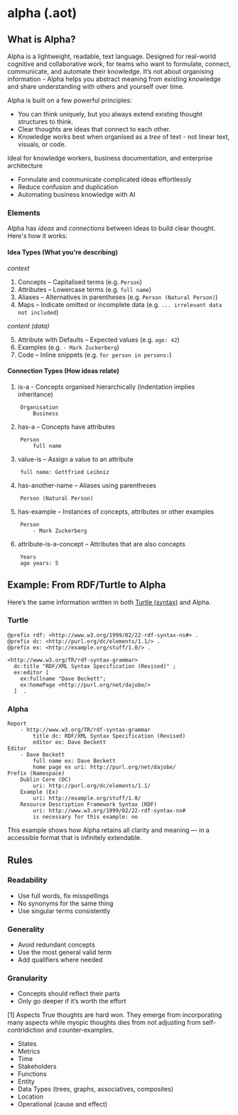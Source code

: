 # alpha (.aot)

## What is Alpha?

Alpha is a lightweight, readable, text language. Designed for real-world cognitive and collaborative work, for teams who want to formulate, connect, communicate, and automate their knowledge. It’s not about organising information - Alpha helps you abstract meaning from existing knowledge and share understanding with others and yourself over time.

Alpha is built on a few powerful principles:
- You can think uniquely, but you always extend existing thought structures to think.
- Clear thoughts are ideas that connect to each other.
- Knowledge works best when organised as a *tree* of text - not linear text, visuals, or code.

Ideal for knowledge workers, business documentation, and enterprise architecture
- Formulate and communicate complicated ideas effortlessly
- Reduce confusion and duplication
- Automating business knowledge with AI

### Elements

Alpha has *ideas* and *connections* between ideas to build clear thought. Here's how it works:

#### Idea Types (What you're describing)

*context*

1. Concepts – Capitalised terms (e.g. `Person`)
2. Attributes – Lowercase terms (e.g. `full name`)
3. Aliases – Alternatives in parentheses (e.g. `Person (Natural Person)`)
4. Maps – Indicate omitted or incomplete data (e.g. `... irrelevant data not included`)

*content (data)*

5. Attribute with Defaults – Expected values (e.g. `age: 42`)
6. Examples (e.g. `- Mark Zuckerberg`)
7. Code – Inline snippets (e.g. `for person in persons:`)

#### Connection Types (How ideas relate)

1. is-a - Concepts organised hierarchically (indentation implies inheritance)

```
    Organisation
        Business
```
2. has-a – Concepts have attributes

```
    Person
        full name
```
3. value-is – Assign a value to an attribute

```
    full name: Gottfried Leibniz
```
4. has-another-name – Aliases using parentheses

```
    Person (Natural Person)
```
5. has-example – Instances of concepts, attributes or other examples
```
    Person
        - Mark Zuckerberg
```
6. attribute-is-a-concept – Attributes that are also concepts

```
    Years
    age years: 5
```

## Example: From RDF/Turtle to Alpha

Here’s the same information written in both  [Turtle (syntax)](https://en.wikipedia.org/wiki/Turtle_(syntax)) and Alpha.

### Turtle

```
@prefix rdf: <http://www.w3.org/1999/02/22-rdf-syntax-ns#> .
@prefix dc: <http://purl.org/dc/elements/1.1/> .
@prefix ex: <http://example.org/stuff/1.0/> .

<http://www.w3.org/TR/rdf-syntax-grammar>
  dc:title "RDF/XML Syntax Specification (Revised)" ;
  ex:editor [
    ex:fullname "Dave Beckett";
    ex:homePage <http://purl.org/net/dajobe/>
  ]  .
```
### Alpha

```
Report
    - http://www.w3.org/TR/rdf-syntax-grammar
        title dc: RDF/XML Syntax Specification (Revised)
        editor ex: Dave Beckett
Editor
    - Dave Beckett
        full name ex: Dave Beckett
        home page ex uri: http://purl.org/net/dajobe/
Prefix (Namespace)
    Dublin Core (DC)
        uri: http://purl.org/dc/elements/1.1/
    Example (Ex)
        uri: http://example.org/stuff/1.0/
    Resource Description Framework Syntax (RDF)
        uri: http://www.w3.org/1999/02/22-rdf-syntax-ns#
        is necessary for this example: no
```

This example shows how Alpha retains all clarity and meaning — in a accessible format that is infinitely extendable.

## Rules

### Readability
- Use full words, fix misspellings
- No synonyms for the same thing
- Use singular terms consistently

### Generality
- Avoid redundant concepts
- Use the most general valid term
- Add qualifiers where needed

### Granularity
- Concepts should reflect their parts
- Only go deeper if it’s worth the effort

[1] Aspects
True thoughts are hard won. They emerge from incorporating many aspects while myopic thoughts dies from not adjusting from self-contridiction and counter-examples.

- States
- Metrics
- Time
- Stakeholders
- Functions
- Entity
- Data Types (trees, graphs, associatives, composites)
- Location
- Operational (cause and effect)
